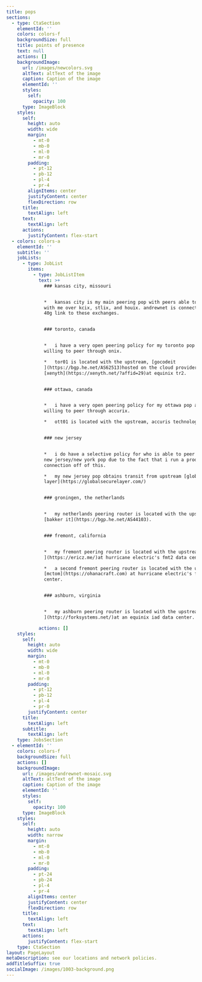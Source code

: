 ```yaml
---
title: pops
sections:
  - type: CtaSection
    elementId: ''
    colors: colors-f
    backgroundSize: full
    title: points of presence
    text: null
    actions: []
    backgroundImage:
      url: /images/newcolors.svg
      altText: altText of the image
      caption: Caption of the image
      elementId: ''
      styles:
        self:
          opacity: 100
      type: ImageBlock
    styles:
      self:
        height: auto
        width: wide
        margin:
          - mt-0
          - mb-0
          - ml-0
          - mr-0
        padding:
          - pt-12
          - pb-12
          - pl-4
          - pr-4
        alignItems: center
        justifyContent: center
        flexDirection: row
      title:
        textAlign: left
      text:
        textAlign: left
      actions:
        justifyContent: flex-start
  - colors: colors-a
    elementId: ''
    subtitle: ''
    jobLists:
      - type: JobList
        items:
          - type: JobListItem
            text: >+
              ### kansas city, missouri


              *   kansas city is my main peering pop with peers able to connect
              with me over kcix, stlix, and houix. andrewnet is connected with a
              40g link to these exchanges.


              ### toronto, canada


              *   i have a very open peering policy for my toronto pop and i am
              willing to peer through onix.

              *   tor01 is located with the upstream, [gocodeit
              ](https://bgp.he.net/AS62513)hosted on the cloud provider,
              [xenyth](https://xenyth.net/?affid=29)at equinix tr2.


              ### ottawa, canada


              *   i have a very open peering policy for my ottawa pop and i am
              willing to peer through accurix.

              *   ott01 is located with the upstream, accuris technologies.


              ### new jersey


              *   i do have a selective policy for who is able to peer with my
              new jersey/new york pop due to the fact that i run a production
              connection off of this.

              *   my new jersey pop obtains transit from upstream [global secure
              layer](https://globalsecurelayer.com/)


              ### groningen, the netherlands


              *   my netherlands peering router is located with the upstream,
              [bakker it](https://bgp.he.net/AS44103).


              ### fremont, california


              *   my fremont peering router is located with the upstream, [eric
              ](https://ericz.me/)at hurricane electric's fmt2 data center.

              *   a second fremont peering router is located with the upstream,
              [mctom](https://ohanacraft.com) at hurricane electric's fmt1 data
              center.


              ### ashburn, virginia


              *   my ashburn peering router is located with the upstream, [fork
              ](http://forksystems.net/)at an equinix iad data center.

            actions: []
    styles:
      self:
        height: auto
        width: wide
        margin:
          - mt-0
          - mb-0
          - ml-0
          - mr-0
        padding:
          - pt-12
          - pb-12
          - pl-4
          - pr-0
        justifyContent: center
      title:
        textAlign: left
      subtitle:
        textAlign: left
    type: JobsSection
  - elementId: ''
    colors: colors-f
    backgroundSize: full
    actions: []
    backgroundImage:
      url: /images/andrewnet-mosaic.svg
      altText: altText of the image
      caption: Caption of the image
      elementId: ''
      styles:
        self:
          opacity: 100
      type: ImageBlock
    styles:
      self:
        height: auto
        width: narrow
        margin:
          - mt-0
          - mb-0
          - ml-0
          - mr-0
        padding:
          - pt-24
          - pb-24
          - pl-4
          - pr-4
        alignItems: center
        justifyContent: center
        flexDirection: row
      title:
        textAlign: left
      text:
        textAlign: left
      actions:
        justifyContent: flex-start
    type: CtaSection
layout: PageLayout
metaDescription: see our locations and network policies.
addTitleSuffix: true
socialImage: /images/1003-background.png
---
```

